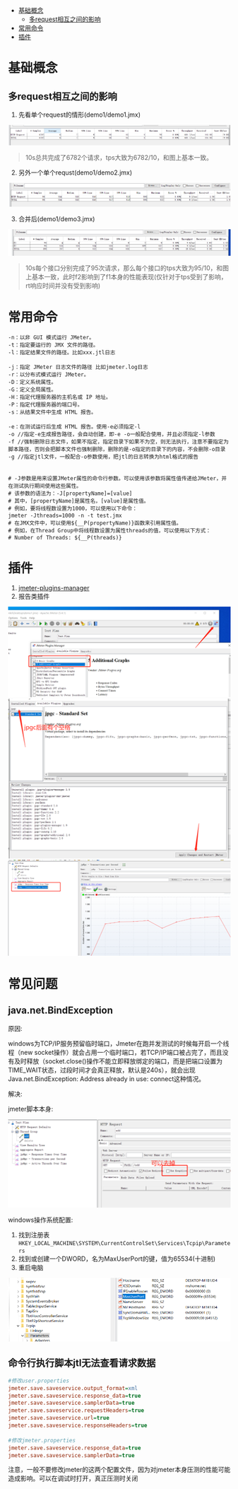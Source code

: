 - [基础概念](#基础概念)
  - [多request相互之间的影响](#多request相互之间的影响)
- [常用命令](#常用命令)
- [插件](#插件)

# 基础概念

## 多request相互之间的影响

1. 先看单个request的情形(demo1/demo1.jmx)

![](imgs/m1.png)

> 10s总共完成了6782个请求，tps大致为6782/10，和图上基本一致。

2. 另外一个单个requst(demo1/demo2.jmx)

![](imgs/m2.png)

3. 合并后(demo1/demo3.jmx)

![](imgs/m3.png)

> 10s每个接口分别完成了95次请求，那么每个接口的tps大致为95/10，和图上基本一致，此时f2影响到了f1本身的性能表现(仅针对于tps受到了影响，rt响应时间并没有受到影响)

# 常用命令

```shell
-n：以非 GUI 模式运行 JMeter。
-t：指定要运行的 JMX 文件的路径。
-l：指定结果文件的路径。比如xxx.jtl日志

-j：指定 JMeter 日志文件的路径 比如jmeter.log日志
-r：以分布式模式运行 JMeter。
-D：定义系统属性。
-G：定义全局属性。
-H：指定代理服务器的主机名或 IP 地址。
-P：指定代理服务器的端口号。
-s：从结果文件中生成 HTML 报告。

-e：在测试运行后生成 HTML 报告。使用-e必须指定-l
-o //指定-e生成报告路径，会自动创建，即-e -o一般配合使用，并且必须指定-l参数
-f //强制删除日志文件，如果不指定，指定目录下如果不为空，则无法执行，注意不要指定为脚本路径，否则会把脚本文件也强制删除，删除的是-o指定的目录下的内容，不会删除-o目录
-g //指定jtl文件，一般配合-o参数使用，把jtl的日志转换为html格式的报告


# -J参数是用来设置JMeter属性的命令行参数。可以使用该参数将属性值传递给JMeter，并在测试执行期间使用这些属性。
# 该参数的语法为：-J[propertyName]=[value]
# 其中，[propertyName]是属性名，[value]是属性值。
# 例如，要将线程数设置为1000，可以使用以下命令：
jmeter -Jthreads=1000 -n -t test.jmx
# 在JMX文件中，可以使用${__P(propertyName)}函数来引用属性值。
# 例如，在Thread Group中将线程数设置为属性threads的值，可以使用以下方式：
# Number of Threads: ${__P(threads)}
```


# 插件

1. [jmeter-plugins-manager](https://jmeter-plugins.org/install/Install/)
2. 报告类插件

![](imgs/m6.png)
![](imgs/m7.png)
![](imgs/m8.png)

# 常见问题

## java.net.BindException

原因:  

windows为TCP/IP服务预留临时端口，Jmeter在跑并发测试的时候每开启一个线程（new socket操作）就会占用一个临时端口，若TCP/IP端口被占完了，而且没有及时释放（socket.close()操作不能立即释放绑定的端口，而是把端口设置为TIME_WAIT状态，过段时间才会真正释放，默认是240s），就会出现Java.net.BindException: Address already in use: connect这种情况。

解决:  

jmeter脚本本身:

![](imgs/m4.png)

windows操作系统配置:

1. 找到注册表
`HKEY_LOCAL_MACHINE\SYSTEM\CurrentControlSet\Services\Tcpip\Parameters`
2. 找到或创建一个DWORD，名为MaxUserPort的键，值为65534(十进制)
3. 重启电脑

![](imgs/m5.png)

## 命令行执行脚本jtl无法查看请求数据

```ini
#修改user.properties
jmeter.save.saveservice.output_format=xml
jmeter.save.saveservice.response_data=true
jmeter.save.saveservice.samplerData=true
jmeter.save.saveservice.requestHeaders=true
jmeter.save.saveservice.url=true
jmeter.save.saveservice.responseHeaders=true

#修改jmeter.properties
jmeter.save.saveservice.response_data=true
jmeter.save.saveservice.samplerData=true
```

注意，一般不要修改jmeter的这两个配置文件，因为对jmeter本身压测的性能可能造成影响。可以在调试时打开，真正压测时关闭